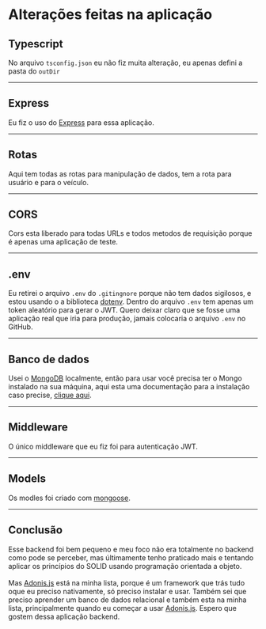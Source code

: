 # Alterações feitas na aplicação

## Typescript

No arquivo `tsconfig.json` eu não fiz muita alteração, eu apenas defini a pasta do `outDir`

<hr />

## Express

Eu fiz o uso do <a href="https://expressjs.com/pt-br/">Express</a> para essa aplicação.

<hr />

## Rotas

Aqui tem todas as rotas para manipulação de dados, tem a rota para usuário e para o veículo.

<hr />

## CORS

Cors esta liberado para todas URLs e todos metodos de requisição porque é apenas uma aplicação de teste.

<hr />

## .env

Eu retirei o arquivo `.env` do `.gitingnore` porque não tem dados sigilosos, e estou usando o a biblioteca <a href="https://www.npmjs.com/package/dotenv">dotenv</a>. Dentro do arquivo `.env` tem apenas um token aleatório para gerar o JWT. Quero deixar claro que se fosse uma aplicação real que iria para produção, jamais colocaria o arquivo `.env` no GitHub.

<hr />

## Banco de dados

Usei o <a href="mongodb.com/pt-br">MongoDB</a> localmente, então para usar você precisa ter o Mongo instalado na sua máquina, aqui esta uma documentação para a instalação caso precise, <a href="https://www.mongodb.com/docs/v4.4/mongo/">clique aqui</a>.

<hr />

## Middleware

O único middleware que eu fiz foi para autenticação JWT.

<hr />

## Models

Os modles foi criado com <a href="https://mongoosejs.com">mongoose</a>.

<hr />

## Conclusão

Esse backend foi bem pequeno e meu foco não era totalmente no backend como pode se perceber, mas últimamente tenho praticado mais e tentando aplicar os princípios do SOLID usando programação orientada a objeto.<br />
<br />
Mas <a href="https://adonisjs.com">Adonis.js</a> está na minha lista, porque é um framework que trás tudo oque eu preciso nativamente, só preciso instalar e usar. Também sei que preciso aprender um banco de dados relacional e também esta na minha lista, principalmente quando eu começar a usar <a href="https://adonisjs.com">Adonis.js</a>. Espero que gostem dessa aplicação backend.

